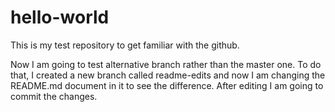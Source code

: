 hello-world
===========

This is my test repository to get familiar with the github.

Now I am going to test alternative branch rather than the master one. To do that, I created a new branch called readme-edits and now I am changing the README.md document in it to see the difference. After editing I am going to commit the changes.
